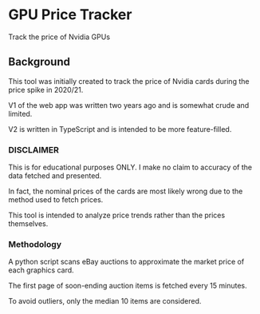 # GPU Price Tracker

Track the price of Nvidia GPUs

## Background

This tool was initially created to track the price of Nvidia cards during the price spike in 2020/21.

V1 of the web app was written two years ago and is somewhat crude and limited.

V2 is written in TypeScript and is intended to be more feature-filled.

### DISCLAIMER

This is for educational purposes ONLY. I make no claim to accuracy of the data fetched and presented.

In fact, the nominal prices of the cards are most likely wrong due to the method used to fetch prices.

This tool is intended to analyze price trends rather than the prices themselves.

### Methodology

A python script scans eBay auctions to approximate the market price of each graphics card.

The first page of soon-ending auction items is fetched every 15 minutes.

To avoid outliers, only the median 10 items are considered.

